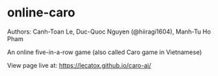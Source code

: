 # online-caro

Authors: Canh-Toan Le, Duc-Quoc Nguyen (@hiiragi1604), Manh-Tu Ho Pham 

An online five-in-a-row game (also called Caro game in Vietnamese)

View page live at: https://lecatox.github.io/caro-ai/
